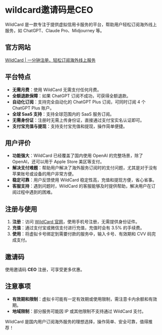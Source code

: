 # wildcard邀请码是CEO

WildCard 是一款专注于提供虚拟信用卡服务的平台，帮助用户轻松订阅海外线上服务，如 ChatGPT、Claude Pro、Midjourney 等。

## 官方网站

[WildCard | 一分钟注册，轻松订阅海外线上服务](https://bewildcard.com/i/CEO)

## 平台特点

- **无需月费**：使用 WildCard 无需支付任何月费。
- **全额退款保障**：如果 ChatGPT 订阅不成功，可获得全额退款。
- **自动化订阅**：支持完全自动化的 ChatGPT Plus 订阅，可同时订阅 4 个 ChatGPT Plus 账户。
- **全球 SaaS 支持**：支持全球范围内的 SaaS 服务订阅。
- **无需身份证**：注册时无需上传身份证，直接通过支付宝实名认证即可。
- **支付宝充值与提现**：支持支付宝充值和提现，操作简单便捷。

## 用户评价

- **功能强大**：WildCard 已经覆盖了国内使用 OpenAI 的完整场景，除了 OpenAI，还可以用于 Apple Store 美区等支付。
- **解决支付难题**：帮助用户解决了海外服务订阅时的支付问题，尤其是对于没有苹果账号或设备的用户非常方便。
- **稳定可靠**：用户反馈使用 WildCard 稳定性高，充值和提现方便，省心省事。
- **客服支持**：遇到问题时，WildCard 的客服能够及时提供帮助，解决用户在订阅过程中遇到的困难。

## 注册与使用

1. **注册**：访问 [WildCard 官网](https://bewildcard.com/i/CEO)，使用手机号注册，无需提供身份证件。
2. **充值**：通过支付宝或微信支付进行充值，充值时会有 3.5% 的手续费。
3. **使用**：将虚拟卡号绑定到需要付款的服务中，输入卡号、有效期和 CVV 码完成支付。

## 邀请码

使用邀请码 **CEO** 注册，可享受更多优惠。

## 注意事项

- **有效期和限制**：虚拟卡可能有一定有效期或使用限制，需注意卡内余额和有效期。
- **地域限制**：部分服务可能因 IP 或其他限制不支持通过 WildCard 支付。

WildCard 是国内用户订阅海外服务的理想选择，操作简单、安全可靠，值得推荐！
